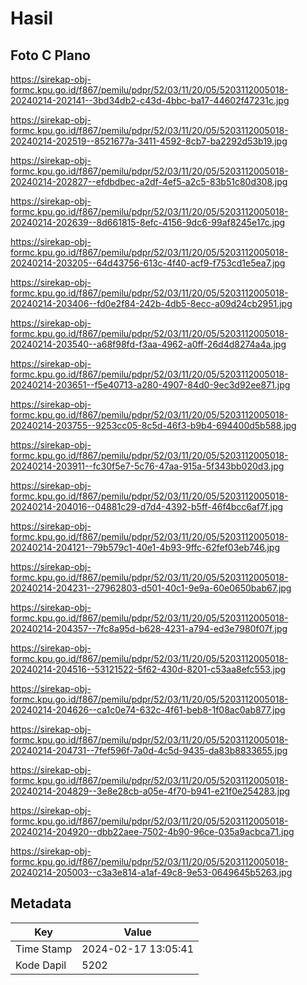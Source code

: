 # Hasil

## Foto C Plano

https://sirekap-obj-formc.kpu.go.id/f867/pemilu/pdpr/52/03/11/20/05/5203112005018-20240214-202141--3bd34db2-c43d-4bbc-ba17-44602f47231c.jpg

https://sirekap-obj-formc.kpu.go.id/f867/pemilu/pdpr/52/03/11/20/05/5203112005018-20240214-202519--8521677a-3411-4592-8cb7-ba2292d53b19.jpg

https://sirekap-obj-formc.kpu.go.id/f867/pemilu/pdpr/52/03/11/20/05/5203112005018-20240214-202827--efdbdbec-a2df-4ef5-a2c5-83b51c80d308.jpg

https://sirekap-obj-formc.kpu.go.id/f867/pemilu/pdpr/52/03/11/20/05/5203112005018-20240214-202639--8d661815-8efc-4156-9dc6-99af8245e17c.jpg

https://sirekap-obj-formc.kpu.go.id/f867/pemilu/pdpr/52/03/11/20/05/5203112005018-20240214-203205--64d43756-613c-4f40-acf9-f753cd1e5ea7.jpg

https://sirekap-obj-formc.kpu.go.id/f867/pemilu/pdpr/52/03/11/20/05/5203112005018-20240214-203406--fd0e2f84-242b-4db5-8ecc-a09d24cb2951.jpg

https://sirekap-obj-formc.kpu.go.id/f867/pemilu/pdpr/52/03/11/20/05/5203112005018-20240214-203540--a68f98fd-f3aa-4962-a0ff-26d4d8274a4a.jpg

https://sirekap-obj-formc.kpu.go.id/f867/pemilu/pdpr/52/03/11/20/05/5203112005018-20240214-203651--f5e40713-a280-4907-84d0-9ec3d92ee871.jpg

https://sirekap-obj-formc.kpu.go.id/f867/pemilu/pdpr/52/03/11/20/05/5203112005018-20240214-203755--9253cc05-8c5d-46f3-b9b4-694400d5b588.jpg

https://sirekap-obj-formc.kpu.go.id/f867/pemilu/pdpr/52/03/11/20/05/5203112005018-20240214-203911--fc30f5e7-5c76-47aa-915a-5f343bb020d3.jpg

https://sirekap-obj-formc.kpu.go.id/f867/pemilu/pdpr/52/03/11/20/05/5203112005018-20240214-204016--04881c29-d7d4-4392-b5ff-46f4bcc6af7f.jpg

https://sirekap-obj-formc.kpu.go.id/f867/pemilu/pdpr/52/03/11/20/05/5203112005018-20240214-204121--79b579c1-40e1-4b93-9ffc-62fef03eb746.jpg

https://sirekap-obj-formc.kpu.go.id/f867/pemilu/pdpr/52/03/11/20/05/5203112005018-20240214-204231--27962803-d501-40c1-9e9a-60e0650bab67.jpg

https://sirekap-obj-formc.kpu.go.id/f867/pemilu/pdpr/52/03/11/20/05/5203112005018-20240214-204357--7fc8a95d-b628-4231-a794-ed3e7980f07f.jpg

https://sirekap-obj-formc.kpu.go.id/f867/pemilu/pdpr/52/03/11/20/05/5203112005018-20240214-204516--53121522-5f62-430d-8201-c53aa8efc553.jpg

https://sirekap-obj-formc.kpu.go.id/f867/pemilu/pdpr/52/03/11/20/05/5203112005018-20240214-204626--ca1c0e74-632c-4f61-beb8-1f08ac0ab877.jpg

https://sirekap-obj-formc.kpu.go.id/f867/pemilu/pdpr/52/03/11/20/05/5203112005018-20240214-204731--7fef596f-7a0d-4c5d-9435-da83b8833655.jpg

https://sirekap-obj-formc.kpu.go.id/f867/pemilu/pdpr/52/03/11/20/05/5203112005018-20240214-204829--3e8e28cb-a05e-4f70-b941-e21f0e254283.jpg

https://sirekap-obj-formc.kpu.go.id/f867/pemilu/pdpr/52/03/11/20/05/5203112005018-20240214-204920--dbb22aee-7502-4b90-96ce-035a9acbca71.jpg

https://sirekap-obj-formc.kpu.go.id/f867/pemilu/pdpr/52/03/11/20/05/5203112005018-20240214-205003--c3a3e814-a1af-49c8-9e53-0649645b5263.jpg


## Metadata

| Key        | Value               |
| ---------- | ------------------- |
| Time Stamp | 2024-02-17 13:05:41 |
| Kode Dapil | 5202                |



